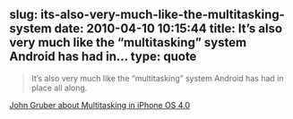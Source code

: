 slug: its-also-very-much-like-the-multitasking-system
date: 2010-04-10 10:15:44
title: It’s also very much like the “multitasking” system Android has had in...
type: quote
---

> It’s also very much like the “multitasking” system Android has had in place all along.

[John Gruber about Multitasking in iPhone OS 4.0](http://daringfireball.net/2010/04/reading_between_the_iphone_os_4_lines)

